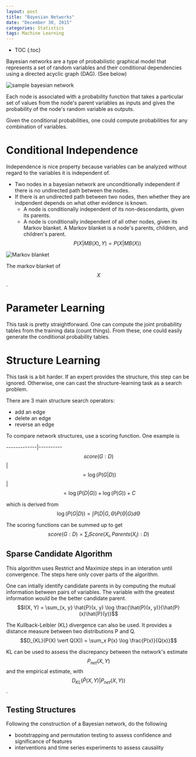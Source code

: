 ```yaml
---
layout: post
title: "Bayesian Networks"
date: "December 30, 2015"
categories: Statistics
tags: Machine Learning
---
```


* TOC
{:toc}



Bayesian networks are a type of probabilistic graphical model that represents a set of random variables and their conditional dependencies using a directed acyclic graph (DAG). (See below)

![sample bayesian network](http://jennguyen1.github.io/nhuyhoa/figure/images/bayes_net.png)

Each node is associated with a probability function that takes a particular set of values from the node's parent variables as inputs and gives the probability of the node's random variable as outputs.

Given the conditional probabilities, one could compute probabilities for any combination of variables.
 
# Conditional Independence
Independence is nice property because variables can be analyzed without regard to the variables it is independent of.

* Two nodes in a bayesian network are unconditionally independent if there is no undirected path between the nodes. 
* If there is an undirected path between two nodes, then whether they are indpendent depends on what other evidence is known. 
  * A node is conditionally independent of its non-descendants, given its parents. 
  * A node is conditionally independent of all other nodes, given its Markov blanket. A Markov blanket is a node's parents, children, and children's parent. $$P(X \vert MB(X), Y) = P(X \vert MB(X))$$

![Markov blanket](http://jennguyen1.github.io/nhuyhoa/figure/images/markov_blanket.png)

The markov blanket of $$X$$. 

# Parameter Learning
This task is pretty straightforward. One can compute the joint probability tables from the training data (count things). From these, one could easily generate the conditional probability tables. 

# Structure Learning
This task is a bit harder. If an expert provides the structure, this step can be ignored. Otherwise, one can cast the structure-learning task as a search problem. 

There are 3 main structure search operators:

* add an edge
* delete an edge
* reverse an edge

To compare network structures, use a scoring function. One example is <br>

-------------|----------
$$score(G:D)$$ | $$ = \log\left( P(G \vert D) \right)$$
               | $$ = \log \left( P(D \vert G) \right) + \log \left( P(G) \right) + C$$

which is derived from <br>
$$\log\left( P(G \vert D) \right) = \int P(D \vert G, \Theta) P(\Theta \vert G) d\Theta$$

The scoring functions can be summed up to get <br>
$$score(G:D) = \sum_i Score(X_i, Parents(X_i):D)$$

## Sparse Candidate Algorithm
This algorithm uses Restrict and Maximize steps in an interation until convergence. The steps here only cover parts of the algorithm.

One can intially identify candidate parents in by computing the mutual information between pairs of variables. The variable with the greatest information would be the better candidate parent. <br>
$$I(X, Y) = \sum_{x, y} \hat{P}(x, y) \log \frac{\hat(P)(x, y)}{\hat{P}(x)\hat{P}(y)}$$

The Kullback-Leibler (KL) divergence can also be used. It provides a distance measure between two distributions P and Q. <br>
$$D_{KL}(P(X) \vert Q(X)) = \sum_x P(x) \log \frac{P(x)}{Q(x)}$$

KL can be used to assess the discrepancy between the network's estimate $$P_{net}(X, Y) $$ and the empirical estimate, with $$D_{KL}(\hat{P}(X, Y) \vert P_{net}(X, Y))$$.

## Testing Structures
Following the construction of a Bayesian network, do the following

* bootstrapping and permutation testing to assess confidence and significance of features
* interventions and time series experiments to assess causality




